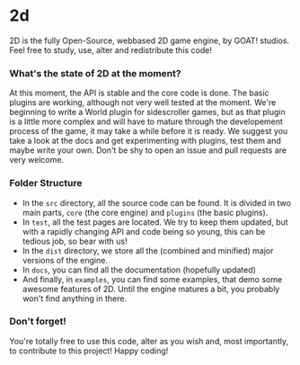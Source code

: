 2d
==

2D is the fully Open-Source, webbased 2D game engine, by GOAT! studios. Feel free to study, use, alter and redistribute this code!




### What's the state of 2D at the moment?

At this moment, the API is stable and the core code is done. The basic plugins are working, although not very well tested at the moment. We're beginning to write a World plugin for sidescroller games, but as that plugin is a little more complex and will have to mature through the developement process of the game, it may take a while before it is ready. We suggest you take a look at the docs and get experimenting with plugins, test them and maybe write your own. Don't be shy to open an issue and pull requests are very welcome.



### Folder Structure

* In the `src` directory, all the source code can be found. It is divided in two main parts, `core` (the core engine) and `plugins` (the basic plugins).
* In `test`, all the test pages are located. We try to keep them updated, but with a rapidly changing API and code being so young, this can be tedious job, so bear with us!
* In the `dist` directory, we store all the (combined and minified) major versions of the engine.
* In `docs`, you can find all the documentation (hopefully updated)
* And finally, in `examples`, you can find some examples, that demo some awesome features of 2D. Until the engine matures a bit, you probably won't find anything in there.




### Don't forget!

You're totally free to use this code, alter as you wish and, most importantly, to contribute to this project! Happy coding!
